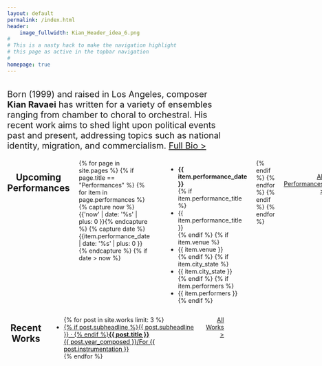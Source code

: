 ```yaml
---
layout: default
permalink: /index.html
header:
    image_fullwidth: Kian_Header_idea_6.png
#
# This is a nasty hack to make the navigation highlight
# this page as active in the topbar navigation
#
homepage: true
---
```


<div class="row t60">
    <div class="large-12 columns">
        <p style="font-size: 20px;">Born (1999) and raised in Los Angeles, composer <strong>Kian Ravaei</strong> has written for a variety of ensembles ranging from chamber to choral to orchestral. His recent work aims to shed light upon political events past and present, addressing topics such as national identity, migration, and commercialism. <a href="{{ site.url }}{{ site.baseurl }}/about/">Full Bio ></a></p>
	</div><!-- /.medium-8.columns -->
</div><!-- /.row -->
<div class="row">
    <div class="medium-6 columns medium-push-6">
                <h2 style="text-align: center">Upcoming Performances</h2>
                {% for page in site.pages %}
                    {% if page.title == "Performances" %}
                        {% for item in page.performances %}
                {% capture now %}{{'now' | date: '%s' | plus: 0 }}{% endcapture %}
                {% capture date %}{{item.performance_date | date: '%s' | plus: 0 }}{% endcapture %}
                {% if date > now %}
                <hr>
                <ul class="no-bullet">
                    <li><strong>{{ item.performance_date }}</strong></li>
                    {% if item.performance_title %}
                    <li>{{ item.performance_title }}</li>
                    {% endif %}
                    {% if item.venue %}
                    <li>{{ item.venue }}</li>
                    {% endif %}
                    {% if item.city_state %}
                    <li>{{ item.city_state }}</li>
                    {% endif %}
                    {% if item.performers %}
                    <li>{{ item.performers }}</li>
                    {% endif %}
                </ul>
                {% endif %}
                {% endfor %}
                    {% endif %}
                {% endfor %}
        <p style="text-align: right">&nbsp;<br><a href="{{ site.url }}{{ site.baseurl }}/performances/">All Performances ></a></p>
    </div>
    <div class="medium-6 columns medium-pull-6">
        <h2 style="text-align: center">Recent Works</h2>
        <ul class="side-nav">
        {% for post in site.works limit: 3 %}
        <li><a href="{{ site.url }}{{ site.baseurl }}{{ post.url }}">{% if post.subheadline %}{{ post.subheadline }} &middot; {% endif %}<strong>{{ post.title }}</strong><br><span style="color: #000000;">{{ post.year_composed }}/For {{ post.instrumentation }}</span></a></li>
        {% endfor %}
        </ul>
        <p style="text-align: right"><a href="{{ site.url }}{{ site.baseurl }}/works/">All Works ></a></p>
    </div>
</div>